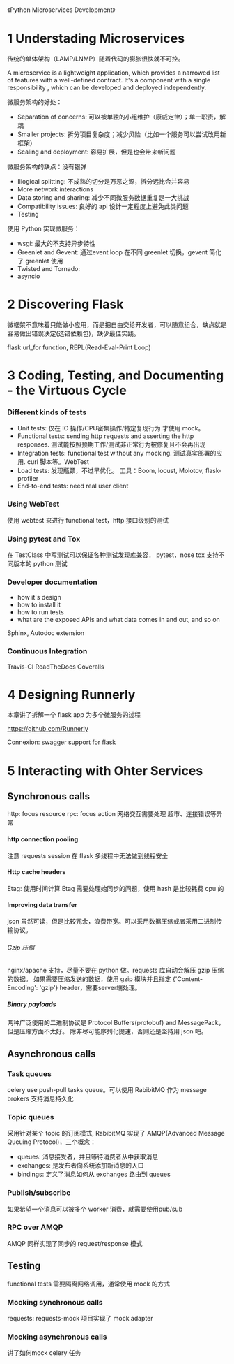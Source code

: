 《Python Microservices Development》


# 1 Understading Microservices

传统的单体架构（LAMP/LNMP）随着代码的膨胀很快就不可控。

A microservice is a lightweight application, which provides a narrowed list of features with a well-defined contract. It's a component with a single responsibility , which can be developed and deployed independently.

微服务架构的好处：
- Separation of concerns: 可以被单独的小组维护（康威定律）；单一职责，解耦
- Smaller projects: 拆分项目复杂度；减少风险（比如一个服务可以尝试改用新框架）
- Scaling and deployment: 容易扩展，但是也会带来新问题

微服务架构的缺点：没有银弹
- Illogical splitting: 不成熟的切分是万恶之源，拆分远比合并容易
- More network interactions
- Data storing and sharing: 减少不同微服务数据重复是一大挑战
- Compatibility issues: 良好的 api 设计一定程度上避免此类问题
- Testing

使用 Python 实现微服务：
- wsgi: 最大的不支持异步特性
- Greenlet and Gevent: 通过event loop 在不同 greenlet 切换，gevent 简化了 greenlet 使用
- Twisted and Tornado:
- asyncio


# 2 Discovering Flask
微框架不意味着只能做小应用，而是把自由交给开发者，可以随意组合，缺点就是容易做出错误决定(选错依赖包)，缺少最佳实践。

flask url_for function, REPL(Read-Eval-Print Loop)

# 3 Coding, Testing, and Documenting - the Virtuous Cycle


### Different kinds of tests
- Unit tests: 仅在 IO 操作/CPU密集操作/特定复现行为 才使用 mock。
- Functional tests: sending http requests and asserting the http responses. 测试能按照预期工作/测试非正常行为被修复且不会再出现
- Integration tests: functional test without any mocking. 测试真实部署的应用. curl 脚本等。WebTest
- Load tests: 发现瓶颈，不过早优化。 工具：Boom, locust, Molotov, flask-profiler
- End-to-end tests: need real user client


### Using WebTest

使用  webtest 来进行 functional test，http 接口级别的测试

### Using pytest and Tox

在 TestClass 中写测试可以保证各种测试发现库兼容， pytest，nose
tox 支持不同版本的 python 测试

### Developer documentation
- how it's design
- how to install it
- how to run tests
- what are the exposed APIs and what data comes in and out, and so on

Sphinx, Autodoc extension

### Continuous Integration
Travis-CI
ReadTheDocs
Coveralls

# 4 Designing Runnerly

本章讲了拆解一个 flask app 为多个微服务的过程

https://github.com/Runnerly

Connexion: swagger support for flask


# 5 Interacting with Ohter Services

## Synchronous calls
http: focus resource
rpc: focus action
网络交互需要处理 超市、连接错误等异常

#### http connection pooling
注意 requests session 在 flask 多线程中无法做到线程安全

#### Http cache headers
Etag:  使用时间计算 Etag 需要处理始同步的问题，使用 hash 是比较耗费 cpu 的

#### Improving data transfer
json 虽然可读，但是比较冗余，浪费带宽。可以采用数据压缩或者采用二进制传输协议。

###### Gzip 压缩
nginx/apache 支持，尽量不要在 python 做。requests 库自动会解压 gzip 压缩的数据。
如果需要压缩发送的数据，使用 gzip 模块并且指定 {'Content-Encoding': 'gzip'} header，需要server端处理。

##### Binary payloads
两种广泛使用的二进制协议是 Protocol Buffers(protobuf) and MessagePack，但是压缩方面不太好。
除非尽可能序列化提速，否则还是坚持用 json 吧。

## Asynchronous calls

### Task queues
celery use push-pull tasks queue。可以使用 RabibitMQ 作为 message brokers 支持消息持久化

### Topic queues
采用针对某个 topic 的订阅模式, RabibitMQ 实现了 AMQP(Advanced Message Queuing Protocol)，三个概念：
- queues: 消息接受者，并且等待消费者从中获取消息
- exchanges: 是发布者向系统添加新消息的入口
- bindings: 定义了消息如何从 exchanges 路由到 queues

### Publish/subscribe
如果希望一个消息可以被多个 worker 消费，就需要使用pub/sub

### RPC over AMQP
AMQP 同样实现了同步的 request/response 模式

## Testing
functional tests 需要隔离网络调用，通常使用 mock 的方式

### Mocking synchronous calls
requests: requests-mock 项目实现了 mock adapter

### Mocking asynchronous calls
讲了如何mock celery 任务


